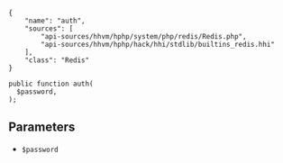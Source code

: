 ``` yamlmeta
{
    "name": "auth",
    "sources": [
        "api-sources/hhvm/hphp/system/php/redis/Redis.php",
        "api-sources/hhvm/hphp/hack/hhi/stdlib/builtins_redis.hhi"
    ],
    "class": "Redis"
}
```




``` Hack
public function auth(
  $password,
);
```




## Parameters




+ ` $password `
<!-- HHAPIDOC -->
